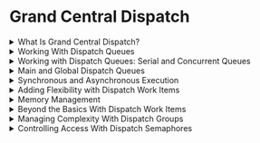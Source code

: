 

# Grand Central Dispatch

<details>
<summary>What Is Grand Central Dispatch?</summary>

Grand Central Dispatch (GCD) is a powerful technology that enables iOS developers to write multithreaded code easily and efficiently. In essence, GCD is a queue-based system that manages the execution of tasks on multicore hardware. By breaking down tasks into smaller, more manageable units of work and executing them concurrently, GCD can take full advantage of the power of modern processors, making your app run faster and smoother.

GCD is a technology that operates at the system level, making it easier for your app to execute tasks on multicore hardware. By leveraging GCD, your app can schedule work for execution through an easy-to-use API, leaving it to GCD to decide when and how the scheduled work is executed.

At the core of GCD are dispatch queues, which are queues onto which work can be scheduled for execution. GCD provides several options for scheduling work onto a dispatch queue, including submitting a block or a closure that takes no arguments and returns void or an empty tuple. Here's an example:

```swift
DispatchQueue.main.async {
    print("Hello World")
}
```

In this example, we're submitting a closure to the main dispatch queue, which is associated with the main thread of the application. Work submitted to the main dispatch queue is guaranteed to be executed on the main thread, which is important for updating the user interface.

GCD also manages a pool or collection of threads, making it easier to perform work in the background without having to worry about creating and managing threads. GCD decides which thread is used to execute a block, which is an implementation detail that the developer doesn't need to worry about.

In addition to dispatch queues, GCD provides several other convenient APIs, including dispatch groups and semaphores, to manage complexity and avoid threading issues. GCD also offers Quality of Service classes to inform the system about the importance of the tasks your app is performing.

It's important to understand why it's beneficial for your app to take advantage of GCD. Modern computing devices have a complex architecture, and they are incredibly performant. However, as developers, we need to be careful how the resources of these devices are used. By leveraging GCD, your app can be a good citizen on the platform it runs on, by efficiently using resources and responding to changes in device capabilities.
</details>

<details>
<summary>Working With Dispatch Queues</summary>

A dispatch queue is a queue onto which work can be scheduled for execution. It enqueues and dequeues work in FIFO (first in, first out) order. This means that the work submitted to a dispatch queue is executed in the order in which it was submitted.

There are two types of dispatch queues: serial and concurrent. A serial queue executes one task at a time, while a concurrent queue executes multiple tasks at the same time. It's important to understand the difference between these two types of queues because they behave differently and can have a significant impact on the performance of your application.

You can create a dispatch queue using the DispatchQueue class. Here's an example of how to create a serial and a concurrent queue:

```swift
// Serial queue
let serialQueue = DispatchQueue(label: "com.example.serialQueue")

// Concurrent queue
let concurrentQueue = DispatchQueue(label: "com.example.concurrentQueue", attributes: .concurrent)
```

In the example above, we create a serial queue with the label "com.example.serialQueue" and a concurrent queue with the label "com.example.concurrentQueue".

Once you have a dispatch queue, you can schedule work onto it using different methods. The most common method is using a closure, also known as a block, that contains the work you want to execute. Here's an example of how to schedule a closure onto a dispatch queue:

```swift
serialQueue.async {
    print("This code will be executed on a serial queue")
}

concurrentQueue.async {
    print("This code will be executed on a concurrent queue")
}
```

In this example, we schedule two different closures on the `serialQueue` and `concurrentQueue`, respectively. The first closure will be executed on a serial queue, which means that it will execute one task at a time. The second closure will be executed on a concurrent queue, which means that it can execute multiple tasks at the same time.

It's important to note that when you submit a closure to a dispatch queue, it's executed asynchronously. This means that the code that follows the `async` method will continue to execute, even if the closure hasn't finished executing yet.
</details>

<details>
<summary>Working with Dispatch Queues: Serial and Concurrent Queues</summary>

#Serial Queues
A serial queue executes one task at a time. Tasks are executed in the order in which they are submitted to the queue. A serial queue is useful when you want to ensure that tasks are executed in a predictable and deterministic order. If you submit three tasks to a serial queue, task A, task B, and task C, the tasks are executed in the following order:

```swift
queue.async {
    print("Task A")
}
queue.async {
    print("Task B")
}
queue.async {
    print("Task C")
}
```

Output:
```swift
Task A
Task B
Task C
```

In this example, task A is executed first, followed by task B, and finally task C. This is because the tasks are executed in the order in which they are submitted to the queue.

Serial queues are often used for tasks that are dependent on each other. For example, let's say you have an image processing application. You want to resize an image, then apply a filter, and finally save the result to disk. You would submit each task to a serial queue, ensuring that the tasks are executed in the correct order.

#Concurrent Queues

A concurrent queue, on the other hand, executes tasks concurrently. Tasks are executed in the order in which they are submitted to the queue, but because multiple tasks can be executed at the same time, the order in which they complete is not guaranteed.

Concurrent queues are useful when you have a set of independent tasks that can be executed in parallel. For example, let's say you have a list of images that need to be downloaded from a server. You can submit each download task to a concurrent queue, allowing multiple downloads to happen at the same time.

```swift
let queue = DispatchQueue(label: "com.myapp.concurrent", attributes: .concurrent)

for i in 1...10 {
    queue.async {
        print("Task \(i)")
    }
}
```
Output:
```swift
Task 2
Task 3
Task 1
Task 4
Task 5
Task 6
Task 7
Task 8
Task 9
Task 10
```
In this example, the tasks are executed concurrently, and because the order in which they complete is not guaranteed, the output is not in numerical order.
</details>

<details>
<summary>Main and Global Dispatch Queues</summary>

#Main Queue

The main queue is the default queue that is created for an application. It is the queue that is associated with the main thread of the application. Work submitted to the main queue is executed on the main thread. This is important because all user interface updates should be performed on the main thread.

Let's take a look at an example:

```swift
DispatchQueue.main.async {
    self.myLabel.text = "Hello World"
}
```

In this example, we ask the `DispatchQueue` class for a reference to the main queue. We then submit a closure to the main queue using the `async` method. Inside the closure, we update a label on the user interface. Because we're submitting the closure to the main queue, we're guaranteed that the label is updated on the main thread.

#Global Queues

In addition to the main queue, Grand Central Dispatch provides several global queues. A global queue is a queue that is shared across the system. There are four different quality of service (QoS) levels for global queues:

- `.userInteractive`: for tasks that require immediate attention, such as animating user interface elements.
- `.userInitiated`: for tasks that are initiated by the user, such as opening a file.
- `.utility`: for long-running tasks that the user is aware of, such as exporting a large file.
- `.background`: for tasks that are not visible to the user, such as downloading a file in the background.

Let's take a look at an example:

```swift
DispatchQueue.global(qos: .userInitiated).async {
    // Perform a long-running task
}
```

In this example, we ask the `DispatchQueue` class for a reference to a global queue with the `.userInitiated` quality of service. We then submit a closure to the global queue using the async method. Inside the closure, we perform a long-running task.

Global queues are useful when you need to perform work that doesn't require immediate attention or that is not tied to the user interface. By using global queues with the appropriate quality of service, you can ensure that the work is performed in a timely manner without negatively impacting the user experience.

#Choosing the Right Dispatch Queue

Choosing the right dispatch queue for the task at hand is important. The main dispatch queue should be used for tasks that update the user interface. The global dispatch queue should be used for tasks that can be executed in the background.

It's important to remember that the global dispatch queue is a concurrent queue. This means that tasks that are submitted to the global dispatch queue can be executed concurrently. If the tasks depend on each other, a serial queue should be used instead.
</details>

<details>
<summary>Synchronous and Asynchronous Execution</summary>

#Asynchronous Execution

When you dispatch work asynchronously, the block is submitted to the dispatch queue and the method returns immediately. The block is then executed on a background thread. This means that the block is executed concurrently with the rest of your application. The thread that is used to execute the block is managed by Grand Central Dispatch.

Here's an example of how to dispatch work asynchronously:

```swift
DispatchQueue.global(qos: .userInitiated).async {
    // Perform work here
}
```

This dispatches the block to a global queue with the user-initiated QoS (Quality of Service) class. The block is executed on a background thread and the method returns immediately.

#Synchronous Execution

When you dispatch work synchronously, the method blocks until the block has been executed. This means that the block is executed on the current thread, which can be either the main thread or a background thread. The method doesn't return until the block has been executed.

Here's an example of how to dispatch work synchronously:

```swift
DispatchQueue.main.sync {
    // Perform work here
}
```

This dispatches the block to the main queue and blocks the current thread until the block has been executed. The block is executed on the main thread.

#Choosing Between Asynchronous and Synchronous Execution

So, when should you choose to dispatch work asynchronously or synchronously? As a rule of thumb, you should choose to dispatch work asynchronously when the work doesn't need to block the current thread. This allows your application to continue executing while the work is being performed in the background.

On the other hand, you should choose to dispatch work synchronously when the work needs to block the current thread. This is useful when you need to wait for the work to complete before continuing execution. For example, you might need to wait for a file to be downloaded before displaying it to the user.
</details>

<details>
<summary>Adding Flexibility with Dispatch Work Items</summary>

What is a Dispatch Work Item?

A dispatch work item is a block of code that is executed on a dispatch queue. It's a more flexible alternative to submitting blocks directly to a dispatch queue because it allows us to perform additional operations before or after the block executes. We can also use a dispatch work item to cancel a task or add dependency between tasks.

Let's look at an example. Suppose we have two tasks to execute: downloading an image from the internet and applying a filter to that image. We can represent each task as a dispatch work item and submit them to a concurrent queue:

```swift
let downloadWorkItem = DispatchWorkItem {
    // Download the image from the internet
}

let filterWorkItem = DispatchWorkItem {
    // Apply a filter to the image
}

let queue = DispatchQueue.global(qos: .userInitiated)
queue.async(execute: downloadWorkItem)
queue.async(execute: filterWorkItem)
```

In this example, we create two dispatch work items for downloading and filtering the image. We then submit them to a global queue with the `.userInitiated` quality of service (QoS) class, which indicates that the tasks are user-initiated and should be executed with a higher priority than the default QoS class.

Managing Dispatch Work Items

Once we create a dispatch work item, we can manage it in a few ways. For example, we can cancel a work item using the `cancel()` method:

```swift
let workItem = DispatchWorkItem {
    // Execute some task
}

// Submit the work item to a queue
let queue = DispatchQueue.global(qos: .background)
queue.async(execute: workItem)

// Cancel the work item after 5 seconds
let deadline = DispatchTime.now() + .seconds(5)
queue.asyncAfter(deadline: deadline) {
    workItem.cancel()
}
```
In this example, we create a dispatch work item and submit it to a background queue. We then schedule a block to execute after 5 seconds, which calls the cancel() method on the work item.

We can also use dispatch work items to add dependencies between tasks. For example, suppose we have three tasks: task A, task B, and task C. We want to execute task A first, followed by task B and C in parallel. We can use dispatch work items to achieve this:

```swift
let taskA = DispatchWorkItem {
    // Execute task A
}

let taskB = DispatchWorkItem {
    // Execute task B
}

let taskC = DispatchWorkItem {
    // Execute task C
}

let queue = DispatchQueue.global(qos: .default)
taskB.notify(queue: queue) {
    queue.async(execute: taskC)
}

queue.async(execute: taskA)
queue.async(execute: taskB)
```

In this example, we create three dispatch work items for tasks A, B, and C. We submit task A to the queue first, followed by task B. We then use the `notify(queue:execute:)` method on task B to specify that task C should execute after task B completes.

</details>

<details>
<summary>Memory Management</summary>

When working with Grand Central Dispatch (GCD), it's important to keep memory management in mind. GCD can help optimize the performance of your application, but if you're not careful, it can also lead to memory leaks and other issues.

One common problem is when you pass an object to a block that's scheduled for execution on a dispatch queue. If you're not careful, the block might hold onto the object longer than it should, resulting in a retain cycle and a memory leak.

To avoid this issue, you should always use weak references when passing objects to blocks. Here's an example:

```swift
class MyClass {
    func doWork() {
        DispatchQueue.global().async { [weak self] in
            // use `self` here
        }
    }
}
```

In this example, we use a weak reference to self inside the block. This ensures that if the object is deallocated before the block is executed, the block won't hold onto the object and cause a memory leak.

Another way to manage memory with GCD is to use autorelease pools. Autorelease pools allow you to defer the release of objects until the end of the current iteration of the run loop. This can be useful when you're creating a large number of objects in a loop and don't want to hold onto them indefinitely.

Here's an example:

```swift
for i in 0..<10000 {
    autoreleasepool {
        let object = MyObject()
        // use `object` here
    }
}
```

In this example, we use an autorelease pool to manage the memory for the objects created in the loop. The autorelease pool ensures that the objects are released at the end of each iteration of the loop, preventing a buildup of unused memory.

It's also important to remember that GCD can execute blocks on different threads, so you should always make sure your code is thread-safe. This includes using locks, atomic operations, and other techniques to prevent race conditions and other issues.

By keeping memory management in mind when working with GCD, you can take advantage of its power and optimize the performance of your application without introducing memory leaks or other issues.
</details>

<details>
<summary>Beyond the Basics With Dispatch Work Items</summary>

Initialization

Grand Central Dispatch provides an easy way to execute work items asynchronously and concurrently in a safe and efficient manner. A dispatch work item is a task that can be executed on a dispatch queue, and it can be used to perform various kinds of work, such as calling a network API, updating the UI, or performing a long-running computation.

To create a dispatch work item, we use the DispatchWorkItem class provided by the GCD API. This class encapsulates a unit of work that can be executed on a queue, and it can be initialized in various ways.

Initialization Options:

There are different ways to initialize a DispatchWorkItem. Here are some of the most commonly used options:

Using a closure:

```swift
let workItem = DispatchWorkItem {
  // work to be performed
}
```

This is the simplest way to create a work item. We pass a closure that contains the work to be performed. When the work item is executed, the closure is invoked on the target queue.

Using a closure and a quality of service (QoS) class:
```swift
let workItem = DispatchWorkItem(qos: .background) {
  // work to be performed
}
```

This initializes a work item with a QoS class. The QoS class is used to specify the priority of the work item. There are different QoS classes available, ranging from user interactive to background.

Using a closure and a dispatch queue:
```swift
let queue = DispatchQueue(label: "com.example.myqueue")
let workItem = DispatchWorkItem(queue: queue) {
  // work to be performed
}
```

This initializes a work item with a target queue. When the work item is executed, it will be dispatched to the target queue for execution.

Using a closure, a dispatch queue, and a QoS class:
```swift
let queue = DispatchQueue(label: "com.example.myqueue", qos: .background)
let workItem = DispatchWorkItem(queue: queue) {
  // work to be performed
}
```

This initializes a work item with a target queue and a QoS class. The work item will be dispatched to the target queue with the specified QoS class.

Flags:

There are also several flags that can be set when creating a dispatch work item. Here are some of the most commonly used flags:

`.inheritQoS`
This flag is used to inherit the QoS class of the current thread. When a work item is submitted to a queue and this flag is set, the work item inherits the QoS class of the thread that submitted it.

```swift
let workItem = DispatchWorkItem(flags: .inheritQoS) {
  // work to be performed
}
```

`.enforceQoS`
This flag is used to enforce the QoS class of the work item, even if it's submitted to a queue with a different QoS class.

```swift
let workItem = DispatchWorkItem(flags: .enforceQoS) {
  // work to be performed
}
```
By using these flags, we can ensure that the work item is executed with the desired QoS class, regardless of the queue it's submitted to.

Performing a Dispatch Work Item

In Grand Central Dispatch, a work item is a block of code that you want to execute on a dispatch queue. You can create a work item by wrapping a block of code inside a `DispatchWorkItem` object. The object provides a few additional features that allow you to control how the work item is executed.

One way to execute a work item is by invoking its `perform()` method. When you call `perform()` on a work item, it gets submitted to the dispatch queue, and the block of code that it contains gets executed. Here's what that looks like:

```swift
let workItem = DispatchWorkItem {
    // Your block of code goes here
}

workItem.perform()
```

While the `perform()` method looks appealing because it allows you to execute a work item with a single line of code, it's important to understand that the result isn't always what you want.

One problem with using `perform()` is that it blocks the current thread until the work item completes. This means that if you call `perform()` on the main thread, the UI freezes until the work item completes. This defeats the purpose of using Grand Central Dispatch, which is to execute work items in the background to keep the user interface responsive.

Another issue with using `perform()` is that it doesn't allow you to take advantage of the full power of Grand Central Dispatch. For example, it doesn't provide the ability to specify a quality of service class or a dispatch queue.

To avoid these issues, it's best to use the `async(execute:)` method on a dispatch queue to submit a work item. Here's what that looks like:

```swift
let workItem = DispatchWorkItem {
    // Your block of code goes here
}

let queue = DispatchQueue(label: "com.example.myqueue")
queue.async(execute: workItem)
```
By submitting a work item using a dispatch queue, you can specify the queue's quality of service class, which determines how the system schedules the work item for execution. Additionally, using a dispatch queue allows the system to choose the most appropriate thread to execute the work item, which can improve performance.

Waiting for Completion with Notify() and Wait()

When we submit a work item to a dispatch queue, it is usually asynchronous, meaning that the rest of our code can continue executing while the work item is being processed on a separate thread. However, sometimes we need to wait for the work item to finish before continuing with the rest of our code. We can accomplish this using the `notify()` and `wait()` methods provided by Grand Central Dispatch.

The `notify()` Method

The `notify()` method is called on a dispatch queue after all submitted work items have completed. We can use this method to execute additional work after the original work item has finished processing. Here is an example:

```swift
let queue = DispatchQueue(label: "com.mycompany.myqueue")
queue.async {
    // Perform work item
}
queue.notify(queue: DispatchQueue.main) {
    // Additional work to be executed after the work item completes
}
```

In this example, we create a new dispatch queue and submit a work item to it. We then call the `notify()` method on the same dispatch queue and pass in a closure to be executed after the work item has completed. In this case, we are executing the closure on the main dispatch queue, but we could use any other queue as well.

The `wait()` Method

The wait() method is called on a dispatch queue and blocks the current thread until all submitted work items have completed. This method should be used with caution, as it can cause our application to become unresponsive if the work items take a long time to complete. Here is an example:

```swift
let queue = DispatchQueue(label: "com.mycompany.myqueue")
queue.async {
    // Perform work item
}
queue.wait()
// Code here is not executed until work item completes
```

In this example, we create a new dispatch queue and submit a work item to it. We then call the `wait()` method on the same dispatch queue, which blocks the current thread until the work item has completed. Once the work item has completed, the code after the `wait()` method call is executed.

Be Careful with `wait()`

While the `wait()` method may seem appealing because it allows us to wait for a work item to complete before continuing with the rest of our code, we should be careful when using it. If we call `wait()` on the main thread, it can cause our application to become unresponsive and even crash if the work item takes a long time to complete. It is usually better to use the `notify()` method or other synchronization mechanisms, such as semaphores, to manage the execution of our work items.

In summary, the `notify()` and `wait()` methods provide powerful tools for managing the execution of our work items on Grand Central Dispatch. By using these methods, we can synchronize our code and ensure that our work items are executing in the order and at the times that we expect. However, we should be careful when using the wait() method and make sure to use it only in appropriate situations.
</details>

<details>
<summary>Managing Complexity With Dispatch Groups</summary>

Dispatch groups are an essential tool for managing complex tasks with Grand Central Dispatch. They allow you to group tasks and coordinate their completion. With dispatch groups, you can easily ensure that a group of tasks completes before proceeding to the next step. In this article, we'll explore how dispatch groups work and how to use them in your iOS projects.

What is a Dispatch Group?

A dispatch group is a simple mechanism that allows you to track the completion of a set of tasks. You can use dispatch groups to coordinate the completion of multiple tasks and wait for them to finish before proceeding to the next step. A dispatch group is a lightweight object that doesn't consume many system resources, so you can use as many as you need in your project.

Creating a Dispatch Group

You create a dispatch group by calling the `DispatchGroup` initializer, which returns a new dispatch group object. You can create a dispatch group anywhere in your code, but it's best to create it in the function where you need it. Here's an example:

```swift
let myGroup = DispatchGroup()
```

Adding Tasks to a Dispatch Group

To add a task to a dispatch group, you wrap the task inside a `dispatchGroup.enter()` and `dispatchGroup.leave()` block. The `dispatchGroup.enter()` call increments the number of active tasks in the group, while the `dispatchGroup.leave()` call decrements it. When the number of active tasks in the group reaches zero, the group is considered complete, and you can proceed to the next step.

Here's an example of how to add a task to a dispatch group:

```swift
myGroup.enter()
DispatchQueue.global().async {
    // Perform some task here
    myGroup.leave()
}
```

In this example, we add a task to the dispatch group using the `enter()` method before starting the task. Inside the task, we perform some work and then call the `leave()` method to signal that the task has completed. Once all tasks in the group have completed, the dispatch group is considered complete.

Waiting for Completion

Once you've added all the tasks to the dispatch group, you need to wait for them to complete before proceeding to the next step. You can wait for completion in two ways: using the `notify()` method or the `wait()` method.

The `notify()` method allows you to specify a closure that's executed when all tasks in the group have completed. This method doesn't block the current thread and returns immediately, allowing your code to continue executing. Here's an example:

```swift
myGroup.notify(queue: .main) {
    // All tasks have completed, do something else
}
```

In this example, we call the `notify()` method on the dispatch group, passing in a closure to be executed when all tasks have completed. The closure is executed on the main queue, so any UI updates must be performed inside it.

The `wait()` method blocks the current thread until all tasks in the group have completed. This method is useful when you need to wait for completion before proceeding to the next step. Here's an example:

```swift
myGroup.wait()
// All tasks have completed, do something else
```

In this example, we call the `wait()` method on the dispatch group, which blocks the current thread until all tasks have completed. Once all tasks have completed, the method returns, and we can proceed to the next step.
</details>

<details>
<summary>Controlling Access With Dispatch Semaphores</summary>

In Grand Central Dispatch, semaphores can be used to manage access to shared resources. A semaphore is a synchronization object that can be used to coordinate access to a shared resource. Semaphores can be used to control the number of threads that can access a resource simultaneously.

A semaphore can be thought of as a gatekeeper. The gatekeeper keeps track of how many threads are allowed to pass through the gate at once. If there are already too many threads inside, the gatekeeper will block any additional threads from entering until some threads leave. Once some threads leave, the gatekeeper will allow additional threads to enter.

In Grand Central Dispatch, a semaphore is represented by the DispatchSemaphore class. To create a semaphore, you need to specify the initial value. The initial value specifies how many threads are allowed to access the shared resource simultaneously.

```swift
let semaphore = DispatchSemaphore(value: 1)
```

In this example, we're creating a semaphore with an initial value of 1. This means that only one thread can access the shared resource at any given time.

To use the semaphore, we need to call `wait()` before accessing the shared resource and `signal()` after accessing the shared resource. When `wait()` is called, the semaphore will decrement the value. If the value is already zero, `wait()` will block until another thread calls `signal()`. When `signal()` is called, the semaphore will increment the value. If there are any threads blocked on `wait()`, one of them will be unblocked and allowed to continue.

Here's an example of how we can use a semaphore to limit the number of concurrent downloads to 4:

```swift
let semaphore = DispatchSemaphore(value: 4)

func download(url: URL) {
    semaphore.wait()
    URLSession.shared.downloadTask(with: url) { (url, response, error) in
        // Handle the download
        semaphore.signal()
    }.resume()
}
```

In this example, we're creating a semaphore with an initial value of 4. This means that up to 4 downloads can happen simultaneously. When we want to start a download, we first call `semaphore.wait()` to decrement the value. This ensures that no more than 4 downloads are happening at once. Once the download is complete, we call `semaphore.signal()` to increment the value and allow another download to start.

It's important to note that using semaphores can introduce the possibility of deadlocks. A deadlock can occur when two or more threads are waiting for each other to release a semaphore. To avoid deadlocks, it's important to follow a few guidelines:

- Always call `signal()` after accessing the shared resource.
- Never call `wait()` twice in a row without calling `signal()` in between.
- Make sure that the initial value of the semaphore is greater than zero.

In summary, semaphores can be a powerful tool for managing access to shared resources in Grand Central Dispatch. By limiting the number of threads that can access a resource simultaneously, we can prevent race conditions and improve the performance and stability of our applications. However, it's important to use semaphores carefully and follow best practices to avoid deadlocks and other issues.
</details>
